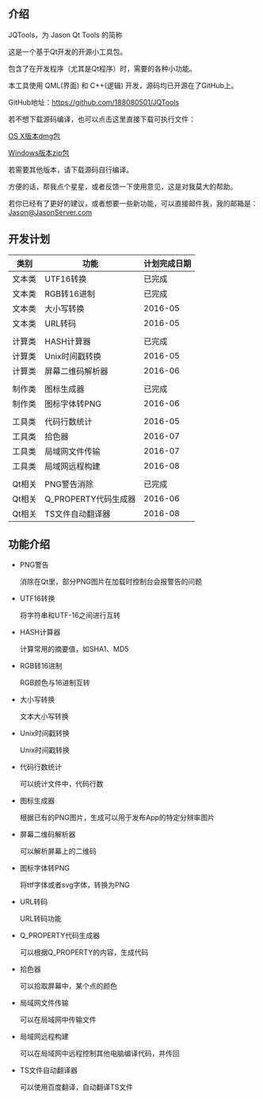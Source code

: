 ## 介绍

JQTools，为 Jason Qt Tools 的简称

这是一个基于Qt开发的开源小工具包。

包含了在开发程序（尤其是Qt程序）时，需要的各种小功能。

本工具使用 QML(界面) 和 C++(逻辑) 开发，源码均已开源在了GitHub上。

GitHub地址：https://github.com/188080501/JQTools

若不想下载源码编译，也可以点击这里直接下载可执行文件：
 
[OS X版本dmg包](http://flw-other.oss-cn-hangzhou.aliyuncs.com/JQTools_V16.5.19.dmg)

[Windows版本zip包](http://flw-other.oss-cn-hangzhou.aliyuncs.com/JQTools_V16.5.19.zip)

若需要其他版本，请下载源码自行编译。 

方便的话，帮我点个星星，或者反馈一下使用意见，这是对我莫大的帮助。

若你已经有了更好的建议，或者想要一些新功能，可以直接邮件我，我的邮箱是：Jason@JasonServer.com

## 开发计划

类别|功能|计划完成日期
---|---|---
文本类|UTF16转换|已完成
文本类|RGB转16进制|已完成
文本类|大小写转换|2016-05
文本类|URL转码|2016-05
||
计算类|HASH计算器|已完成
计算类|Unix时间戳转换|2016-05
计算类|屏幕二维码解析器|2016-06
||
制作类|图标生成器|已完成
制作类|图标字体转PNG|2016-06
||
工具类|代码行数统计|2016-05
工具类|拾色器|2016-07
工具类|局域网文件传输|2016-07
工具类|局域网远程构建|2016-08
||
Qt相关|PNG警告消除|已完成
Qt相关|Q_PROPERTY代码生成器|2016-06
Qt相关|TS文件自动翻译器|2016-08

## 功能介绍

* PNG警告

	消除在Qt里，部分PNG图片在加载时控制台会报警告的问题

* UTF16转换

	将字符串和UTF-16之间进行互转

* HASH计算器

	计算常用的摘要值，如SHA1、MD5
	
* RGB转16进制

	RGB颜色与16进制互转
	
* 大小写转换

	文本大小写转换

* Unix时间戳转换

	Unix时间戳转换
	
* 代码行数统计

	可以统计文件中，代码行数

* 图标生成器

	根据已有的PNG图片，生成可以用于发布App的特定分辨率图片

* 屏幕二维码解析器

	可以解析屏幕上的二维码

* 图标字体转PNG

	将ttf字体或者svg字体，转换为PNG
	
* URL转码

	URL转码功能
	
* Q_PROPERTY代码生成器

	可以根据Q_PROPERTY的内容，生成代码
	
* 拾色器

	可以拾取屏幕中，某个点的颜色
	
* 局域网文件传输

	可以在局域网中传输文件
	
* 局域网远程构建

	可以在局域网中远程控制其他电脑编译代码，并传回
	
* TS文件自动翻译器

	可以使用百度翻译，自动翻译TS文件